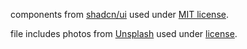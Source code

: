  components from [shadcn/ui](https://ui.shadcn.com/) used under [MIT license](https://github.com/shadcn-ui/ui/blob/main/LICENSE.md).
 
  file includes photos from [Unsplash](https://unsplash.com) used under [license](https://unsplash.com/license).